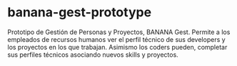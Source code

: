 # banana-gest-prototype
Prototipo de Gestión de Personas y Proyectos, BANANA Gest. Permite a los empleados de recursos humanos ver el perfil técnico de sus developers y los proyectos en los que trabajan. Asimismo los coders pueden, completar sus perfiles técnicos asociando nuevos skills y proyectos.
